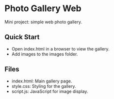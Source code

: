 # Photo Gallery Web

Mini project: simple web photo gallery.

## Quick Start
- Open index.html in a browser to view the gallery.
- Add images to the images folder.

## Files
- index.html: Main gallery page.
- style.css: Styling for the gallery.
- script.js: JavaScript for image display.
